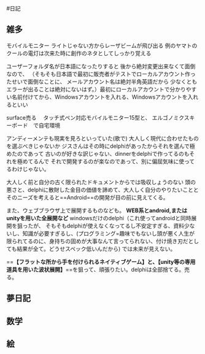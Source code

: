 #日記
## 雑多
モバイルモニター
ライトじゃない方からレーザビームが飛び出る
例のヤマトのクールの電灯は次来た時に創作のネタとしてしっかり覚える

ユーザーフォルダ名が日本語になったりすると
後から絶対変更出来なくて面倒なので、
（そもそも日本語で最初に販売者がテストでローカルアカウント作ったせいで面倒なことに、
メールアカウント名は絶対半角英語だから
少なくともエラーが出ることは絶対にないはず。）最初にローカルアカウントで分かりやすい名前付けてから、Windowsアカウントを入れる、Windowsアカウントを入れるといい

surface売る 　タッチ式ペン対応モバイルモニター15型と、
エルゴノミクスキーボード　で自宅環境

アンディーメンテも現実を見ろといっていた(歌で)
大人しく現代に合わせたものを選ぶべきじゃないか
ジスさんはその時にdelphiがあったからそれを選んで極めたのであって
古いのが好きな訳じゃない、dinnerをdelphiで作ってるのもそれを極めてるんで
それで開発するのが楽なのであって、別に偏屈気味に使ってるわけじゃない。

大人しく前と自分の古く限られたドキュメントからでは吸収しょうのない
頭の悪さと、delphiに散財した金目の価値を諦めて、大人しく自分のやりたいことと
そのニーズを考えると==Android==の開発が目の前に見えてくる。

また、ウェブブラウザ上で展開するものなども。
**WEB系とandroid,またはunityを用いた全展開など**
windowsだけのdelphi（これ使ってandroidと同時展開を狙ったが、
そもそもdelphiが使えなくなってるし不安定すぎる、資料少ないし、知識が必要すぎるし、(プログラミング=趣味でもないし頭が悪く人生が限られてるのに、身持ちの固めが大事なんて言ってられない、付け焼き刃だとしても結果が全て。どうせスペック低いんだから)
では未来が見えない。

==**【フラットな所から手を付けられるネイティブゲーム】と、【unity等の専用道具を用いた波状展開】**==を狙って、頑張りたい。delphiは全部捨てる。売る。

## 夢日記

## 数学


## 絵